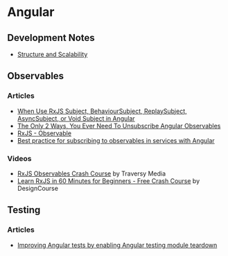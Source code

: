 # Angular

## Development Notes

* [Structure and Scalability](Structure-And-Scalability.md)

## Observables

### Articles

* [When Use RxJS Subject, BehaviourSubject, ReplaySubject, AsyncSubject, or Void Subject in Angular](https://dev.to/devbyrayray/when-use-rxjs-subject-behavioursubject-replaysubject-asyncsubject-or-void-subject-in-angular-4pn9)
* [The Only 2 Ways, You Ever Need To Unsubscribe Angular Observables](https://dev.to/devbyrayray/the-only-2-ways-you-ever-need-to-unsubscribe-angular-observables-4bpp)
* [RxJS - Observable](https://dev.to/this-is-learning/rxjs-observable-597e)
* [Best practice for subscribing to observables in services with Angular](https://dev.to/ussdlover/best-practice-for-subscribing-to-observables-in-services-with-angular-1712)

### Videos

* [RxJS Observables Crash Course](https://www.youtube.com/watch?v=ei7FsoXKPl0) by Traversy Media
* [Learn RxJS in 60 Minutes for Beginners - Free Crash Course](https://www.youtube.com/watch?v=PhggNGsSQyg) by DesignCourse

## Testing

### Articles

* [Improving Angular tests by enabling Angular testing module teardown](https://dev.to/this-is-angular/improving-angular-tests-by-enabling-angular-testing-module-teardown-38kh)
